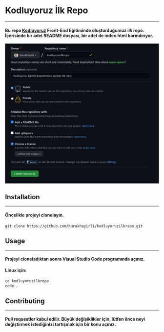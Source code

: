 # Kodluyoruz İlk Repo
---
#### Bu repo [Kodluyoruz](https://www.kodluyoruz.org) Front-End Eğitiminde oluşturduğumuz ilk repo. İçerisinde bir adet README dosyası, bir adet de index.html barındırıyor.

![Proje resmi](images/github.png)

## Installation
***
#### Öncelikle projeyi clonelayın.

``` 
git clone https://github.com/burakhayirli/kodluyoruzilkrepo.git
```

## Usage
***
#### Projeyi cloneladıktan sonra Visual Studio Code programında açınız.

#### Linux için:
```
cd kodluyoruzilkrepo
code .
```
## Contributing
***
#### Pull requestler kabul edilir. Büyük değişiklikler için, lütfen önce neyi değiştirmek istediğinizi tartışmak için bir konu açınız.
